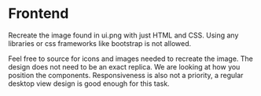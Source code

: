 # Frontend

Recreate the image found in ui.png with just HTML and CSS. Using any libraries or css frameworks like bootstrap is not allowed.

Feel free to source for icons and images needed to recreate the image. The design does not need to be an exact replica. We are looking at how you position the components. Responsiveness is also not a priority, a regular desktop view design is good enough for this task.
